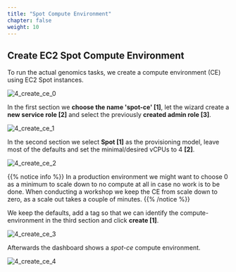 ```yaml
---
title: "Spot Compute Environment"
chapter: false
weight: 10
---
```


## Create EC2 Spot Compute Environment

To run the actual genomics tasks, we create a compute environment (CE) using EC2 Spot instances.

![4_create_ce_0](/images/nextflow-on-aws-batch/batch/4_create_ce_0.png?classes=shadow)

In the first section we **choose the name 'spot-ce' [1]**, let the wizard create a **new service role [2]** and select the previously **created admin role [3]**.

![4_create_ce_1](/images/nextflow-on-aws-batch/batch/4_create_ce_1.png)

In the second section we select **Spot [1]** as the provisioning model, leave most of the defaults and set the minimal/desired vCPUs to 4 **[2]**.

![4_create_ce_2](/images/nextflow-on-aws-batch/batch/4_create_ce_2.png)

{{% notice info %}}
In a production environment we might want to choose 0 as a minimum to scale down to no compute at all in case no work is to be done.
When conducting a workshop we keep the CE from scale down to zero, as a scale out takes a couple of minutes.
{{% /notice %}}

We keep the defaults, add a tag so that we can identify the compute-environment in the third section and click **create [1]**.

![4_create_ce_3](/images/nextflow-on-aws-batch/batch/4_create_ce_3.png)

Afterwards the dashboard shows a *spot-ce* compute environment.

![4_create_ce_4](/images/nextflow-on-aws-batch/batch/4_create_ce_4.png)
